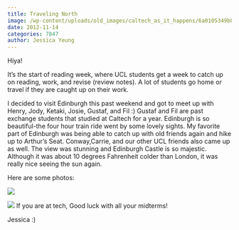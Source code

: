 ```yaml
---
title: Traveling North
image: /wp-content/uploads/old_images/caltech_as_it_happens/6a0105349b8251970b017ee4f928ee970d.jpg
date: 2012-11-14
categories: 7847
author: Jessica Yeung
---
```



Hiya!

It’s the start of reading week, where UCL students get a
week to catch up on reading, work, and revise (review notes). A lot of students
go home or travel if they are caught up on their work.

I decided to visit Edinburgh this past weekend and got to meet up with Henry,
Jody, Ketaki, Josie, Gustaf, and Fil :) Gustaf and Fil are past exchange
students that studied at Caltech for a year. Edinburgh is so beautiful-the four
hour train ride went by some lovely sights. My favorite part of Edinburgh was
being able to catch up with old friends again and hike up to Arthur’s Seat. Conway,Carrie,
and our other UCL friends also came up as well. The view was stunning and
Edinburgh Castle is so majestic. Although it was about 10 degrees Fahrenheit
colder than London, it was really nice seeing the sun again.

Here are some photos:


![](/old_images/caltech_as_it_happens/6a0105349b8251970b017d3d83fc68970c.jpg)

![](/old_images/caltech_as_it_happens/6a0105349b8251970b017ee4f93be3970d.jpg)
If you are at tech, Good luck with all your midterms!

Jessica :)

